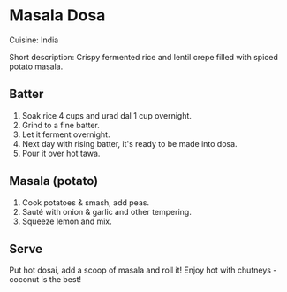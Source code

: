 # Masala Dosa

Cuisine: India

Short description: Crispy fermented rice and lentil crepe filled with spiced potato masala.

## Batter

1. Soak rice 4 cups and urad dal 1 cup overnight.
2. Grind to a fine batter.
3. Let it ferment overnight.
4. Next day with rising batter, it's ready to be made into dosa.
5. Pour it over hot tawa.

## Masala (potato)

1. Cook potatoes & smash, add peas.
2. Sauté with onion & garlic and other tempering.
3. Squeeze lemon and mix.

## Serve

Put hot dosai, add a scoop of masala and roll it! Enjoy hot with chutneys - coconut is the best!
